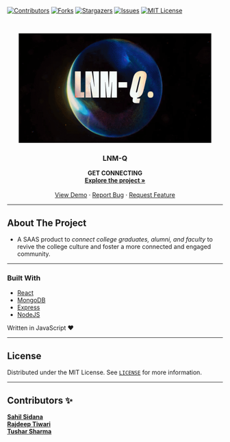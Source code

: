 <!-- PROJECT SHIELDS -->
[![Contributors][contributors-shield]][contributors-url]
[![Forks][forks-shield]][forks-url]
[![Stargazers][stars-shield]][stars-url]
[![Issues][issues-shield]][issues-url]
[![MIT License][license-shield]][license-url]

<!-- PROJECT LOGO -->
<br />
<p align="center">
  <a href="https://lnm-q-v1-3.vercel.app/login">
    <img src="public/src/assets/LNM-Q_img.png" alt="Logo" width="450" height="256">
  </a>

  <strong>
    <h3 align="center" >LNM-Q</h3>
  </strong>
  <p align="center">
    <strong>
      GET CONNECTING
    </strong>
    <br />
    <a href="https://github.com/Tushars815/LNM-Q_v1.3"><strong>Explore the project »</strong></a>
    <br />
    <br />
    <a href="https://lnm-q-v1-3.vercel.app/login">View Demo</a>
    ·
    <a href="https://github.com/Tushars815/LNM-Q_v1.3/issues">Report Bug</a>
    ·
    <a href="https://github.com/Tushars815/LNM-Q_v1.3/issues">Request Feature</a>
  </p>
</p>

---

## About The Project

- A SAAS product to _connect college graduates, alumni, and faculty_ to revive the college culture and foster a more connected and engaged community.

---

### Built With

- [React](https://react.dev/learn)
- [MongoDB](https://www.mongodb.com/)
- [Express](https://expressjs.com/)
- [NodeJS](https://nodejs.org/en)

Written in JavaScript ♥

---

## License

Distributed under the MIT License. See [`LICENSE`][license-url] for more information.

---

## Contributors ✨

[**Sahil Sidana**](https://github.com/Sahil-Sidana)   
[**Rajdeep Tiwari**](https://github.com/RajdeepTiwari-24)   
[**Tushar Sharma**](https://github.com/Tushars815)

[contributors-shield]: https://img.shields.io/github/contributors/Tushars815/LNM-Q_v1.3.svg?style=for-the-badge
[contributors-url]: https://github.com/Tushars815/LNM-Q_v1.3/graphs/contributors
[forks-shield]: https://img.shields.io/github/forks/Tushars815/LNM-Q_v1.3.svg?style=for-the-badge
[forks-url]: https://github.com/Tushars815/LNM-Q_v1.3/network/members
[stars-shield]: https://img.shields.io/github/stars/Tushars815/LNM-Q_v1.3.svg?style=for-the-badge
[stars-url]: https://github.com/Tushars815/LNM-Q_v1.3/stargazers
[issues-shield]: https://img.shields.io/github/issues/Tushars815/LNM-Q_v1.3.svg?style=for-the-badge
[issues-url]: https://github.com/Tushars815/LNM-Q_v1.3/issues
[license-shield]: https://img.shields.io/github/license/Tushars815/LNM-Q_v1.3.svg?style=for-the-badge
[license-url]: https://github.com/Tushars815/LNM-Q_v1.3/blob/main/LICENSE.md

